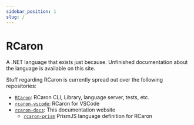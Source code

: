 ```yaml
---
sidebar_position: 1
slug: /
---
```


# RCaron

A .NET language that exists just because.
Unfinished documentation about the language is available on this site.

Stuff regarding RCaron is currently spread out over the following repositories:

- [`RCaron`](https://github.com/Jan0660/RCaron): RCaron CLI, Library, language server, tests, etc.
- [`rcaron-vscode`](https://github.com/Jan0660/rcaron-vscode): RCaron for VSCode
- [`rcaron-docs`](https://github.com/Jan0660/rcaron-docs): This documentation website
  - [`rcaron-prism`](https://github.com/Jan0660/rcaron-docs/tree/master/rcaron-prism) PrismJS language definition for RCaron
